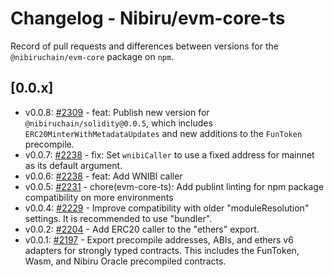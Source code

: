 # Changelog - Nibiru/evm-core-ts 

Record of pull requests and differences between versions for
the `@nibiruchain/evm-core` package on `npm`.

## [0.0.x]

- v0.0.8: [#2309](https://gittub.com/NibiruChain/nibiru/pull/2309) - feat:
Publish new version for `@nibiruchain/solidity@0.0.5`, which includes
`ERC20MinterWithMetadataUpdates` and new additions to the `FunToken` precompile.
- v0.0.7: [#2238](https://gittub.com/NibiruChain/nibiru/pull/2238) - fix: Set `wnibiCaller` to use a fixed address for mainnet as its default argument.
- v0.0.6: [#2238](https://github.com/NibiruChain/nibiru/pull/2238) - feat: Add WNIBI caller 
- v0.0.5: [#2231](https://github.com/NibiruChain/nibiru/pull/2231) - chore(evm-core-ts): Add publint linting for npm package compatibility on more environments
- v0.0.4: [#2229](https://github.com/NibiruChain/nibiru/pull/2229) - Improve compatibility with older "moduleResolution" settings. It is recommended to use "bundler".
- v0.0.2: [#2204](https://github.com/NibiruChain/nibiru/pull/2204) - Add ERC20
caller to the "ethers" export.
- v0.0.1: [#2197](https://github.com/NibiruChain/nibiru/pull/2197) - Export
precompile addresses, ABIs, and ethers v6 adapters for strongly typed contracts.
This includes the FunToken, Wasm, and Nibiru Oracle precompiled contracts.
